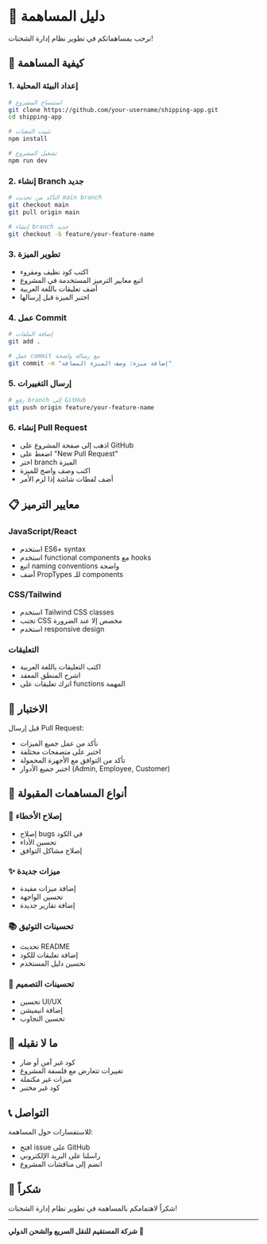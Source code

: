 # 🤝 دليل المساهمة

نرحب بمساهماتكم في تطوير نظام إدارة الشحنات! 

## 🚀 كيفية المساهمة

### 1. إعداد البيئة المحلية

```bash
# استنساخ المشروع
git clone https://github.com/your-username/shipping-app.git
cd shipping-app

# تثبيت التبعيات
npm install

# تشغيل المشروع
npm run dev
```

### 2. إنشاء Branch جديد

```bash
# التأكد من تحديث main branch
git checkout main
git pull origin main

# إنشاء branch جديد
git checkout -b feature/your-feature-name
```

### 3. تطوير الميزة

- اكتب كود نظيف ومقروء
- اتبع معايير الترميز المستخدمة في المشروع
- أضف تعليقات باللغة العربية
- اختبر الميزة قبل إرسالها

### 4. عمل Commit

```bash
# إضافة الملفات
git add .

# عمل commit مع رسالة واضحة
git commit -m "إضافة ميزة: وصف الميزة المضافة"
```

### 5. إرسال التغييرات

```bash
# رفع branch إلى GitHub
git push origin feature/your-feature-name
```

### 6. إنشاء Pull Request

- اذهب إلى صفحة المشروع على GitHub
- اضغط على "New Pull Request"
- اختر branch الميزة
- اكتب وصف واضح للميزة
- أضف لقطات شاشة إذا لزم الأمر

## 📋 معايير الترميز

### JavaScript/React
- استخدم ES6+ syntax
- استخدم functional components مع hooks
- اتبع naming conventions واضحة
- أضف PropTypes للـ components

### CSS/Tailwind
- استخدم Tailwind CSS classes
- تجنب CSS مخصص إلا عند الضرورة
- استخدم responsive design

### التعليقات
- اكتب التعليقات باللغة العربية
- اشرح المنطق المعقد
- اترك تعليقات على functions المهمة

## 🧪 الاختبار

قبل إرسال Pull Request:
- تأكد من عمل جميع الميزات
- اختبر على متصفحات مختلفة
- تأكد من التوافق مع الأجهزة المحمولة
- اختبر جميع الأدوار (Admin, Employee, Customer)

## 📝 أنواع المساهمات المقبولة

### 🐛 إصلاح الأخطاء
- إصلاح bugs في الكود
- تحسين الأداء
- إصلاح مشاكل التوافق

### ✨ ميزات جديدة
- إضافة ميزات مفيدة
- تحسين الواجهة
- إضافة تقارير جديدة

### 📚 تحسينات التوثيق
- تحديث README
- إضافة تعليقات للكود
- تحسين دليل المستخدم

### 🎨 تحسينات التصميم
- تحسين UI/UX
- إضافة انيميشن
- تحسين التجاوب

## 🚫 ما لا نقبله

- كود غير آمن أو ضار
- تغييرات تتعارض مع فلسفة المشروع
- ميزات غير مكتملة
- كود غير مختبر

## 📞 التواصل

للاستفسارات حول المساهمة:
- افتح issue على GitHub
- راسلنا على البريد الإلكتروني
- انضم إلى مناقشات المشروع

## 🙏 شكراً

شكراً لاهتمامكم بالمساهمة في تطوير نظام إدارة الشحنات! 

---

**شركة المستقيم للنقل السريع والشحن الدولي** 🚚

